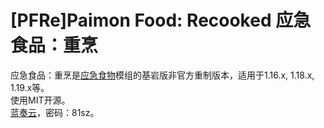 # [PFRe]Paimon Food: Recooked 应急食品：重烹
应急食品：重烹是[应急食物](https://www.mcmod.cn/class/4466.html)模组的基岩版非官方重制版本，适用于1.16.x, 1.18.x, 1.19.x等。  
使用MIT开源。  
[蓝奏云](https://wwoc.lanzoum.com/b02ke2rxe)，密码：81sz。  

